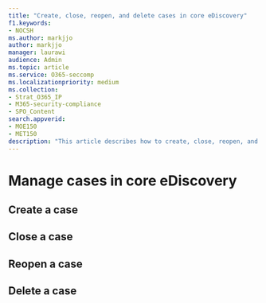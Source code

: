 ```yaml
---
title: "Create, close, reopen, and delete cases in core eDiscovery"
f1.keywords:
- NOCSH
ms.author: markjjo
author: markjjo
manager: laurawi
audience: Admin
ms.topic: article
ms.service: O365-seccomp
ms.localizationpriority: medium
ms.collection: 
- Strat_O365_IP
- M365-security-compliance
- SPO_Content
search.appverid: 
- MOE150
- MET150
description: "This article describes how to create, close, reopen, and delete cases in core eDiscovery in Microsoft 365." 
---
```


# Manage cases in core eDiscovery

## Create a case

## Close a case

## Reopen a case

## Delete a case

